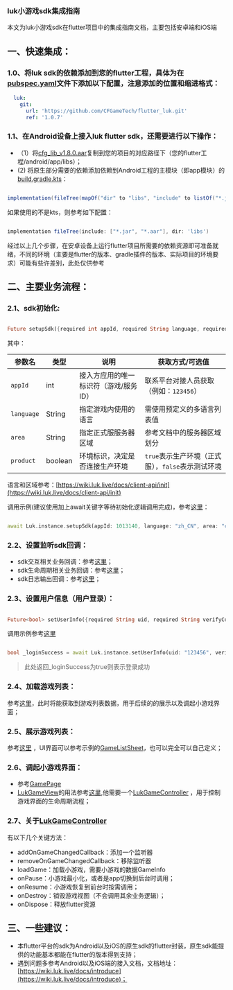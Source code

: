 ### luk小游戏sdk集成指南

本文为luk小游戏sdk在flutter项目中的集成指南文档，主要包括安卓端和iOS端

## 一、快速集成：

### 1.0、将luk sdk的依赖添加到您的flutter工程，具体为在[pubspec.yaml](pubspec.yaml#L23)文件下添加以下配置，注意添加的位置和缩进格式：

```yaml
  luk:
    git:
      url: 'https://github.com/CFGameTech/flutter_luk.git'
      ref: '1.0.7'
```

### 1.1、在Android设备上接入luk flutter sdk，还需要进行以下操作：

* （1）将[cfg_lib_v1.8.0.aar](android/app/libs/cfg_lib_v1.8.0.aar)复制到您的项目的对应路径下（您的flutter工程/android/app/libs）；
* (2)
  将原生部分需要的依赖添加依赖到Android工程的主模块（即app模块）的[build.gradle.kts](android/app/build.gradle.kts#44)：

```groovy

implementation(fileTree(mapOf("dir" to "libs", "include" to listOf("*.jar", "*.aar"))))

```

如果使用的不是kts，则参考如下配置：

```groovy

implementation fileTree(include: ["*.jar", "*.aar"], dir: 'libs')

```


经过以上几个步骤，在安卓设备上运行flutter项目所需要的依赖资源即可准备就绪，不同的环境（主要是flutter的版本、gradle插件的版本、实际项目的环境要求）可能有些许差别，此处仅供参考

## 二、主要业务流程：

### 2.1、sdk初始化:

```dart

Future setupSdk({required int appId, required String language, required String area, required bool isProduct});

```

其中：

| 参数名        | 类型      | 说明                   | 获取方式/可选值                        |
|------------|---------|----------------------|---------------------------------|
| `appId`    | int     | 接入方应用的唯一标识符（游戏/服务ID） | 联系平台对接人员获取（例如：`123456`）         |
| `language` | String  | 指定游戏内使用的语言           | 需使用预定义的多语言列表值                   |
| `area`     | String  | 指定正式服服务器区域           | 参考文档中的服务器区域划分                   |
| `product`  | boolean | 环境标识，决定是否连接生产环境      | `true`表示生产环境（正式服），`false`表示测试环境 |

>
语言和区域参考：[https://wiki.luk.live/docs/client-api/init](https://wiki.luk.live/docs/client-api/init)

调用示例(建议使用加上await关键字等待初始化逻辑调用完成)，参考[这里](lib/page/home_page.dart#L42)：

```dart

await Luk.instance.setupSdk(appId: 1013140, language: "zh_CN", area: "cn", isProduct: true);

```

### 2.2、设置监听sdk回调：

* sdk交互相关业务回调：参考[这里](lib/page/home_page.dart#L38)；
* sdk生命周期相关业务回调：参考[这里](lib/page/home_page.dart#L39)；
* sdk日志输出回调：参考[这里](lib/page/home_page.dart#L40)；

### 2.3、设置用户信息（用户登录）：

```dart

Future<bool> setUserInfo({required String uid, required String verifyCode});

```

调用示例参考[这里](lib/page/home_page.dart#L44)

```dart

bool _loginSuccess = await Luk.instance.setUserInfo(uid: "123456", verifyCode: "");
```

> 此处返回_loginSuccess为true则表示登录成功

### 2.4、加载游戏列表：

参考[这里](lib/page/home_page.dart#L47)，此时将能获取到游戏列表数据，用于后续的的展示以及调起小游戏界面；

### 2.5、展示游戏列表：

参考[这里](lib/page/home_page.dart#L82)
，UI界面可以参考示例的[GameListSheet](lib/sheet/game_list_sheet.dart)，也可以完全可以自己定义；

### 2.6、调起小游戏界面：

* 参考[GamePage](lib/page/game_page.dart)
* [LukGameView]()的用法参考[这里](lib/page/game_page.dart#L44),他需要一个[LukGameController](https://gitee.com/wys2018/luk_sdk/blob/master/lib/view/luk_game_controller.dart)
  ，用于控制游戏界面的生命周期流程；

### 2.7、关于[LukGameController](https://gitee.com/wys2018/luk_sdk/blob/master/lib/view/luk_game_controller.dart)

有以下几个关键方法：

* addOnGameChangedCallback：添加一个监听器
* removeOnGameChangedCallback：移除监听器
* loadGame：加载小游戏，需要小游戏的数据GameInfo
* onPause：小游戏最小化，或者是app切换到后台时调用；
* onResume：小游戏恢复到前台时按需调用；
* onDestroy：销毁游戏视图（不会调用其余业务逻辑）；
* onDispose：释放flutter资源

## 三、一些建议：

* 本flutter平台的sdk为Android以及iOS的原生sdk的flutter封装，原生sdk能提供的功能基本都能在flutter的版本得到支持；
* 遇到问题多参考Android以及iOS端的接入文档，文档地址：[https://wiki.luk.live/docs/introduce](https://wiki.luk.live/docs/introduce)；


